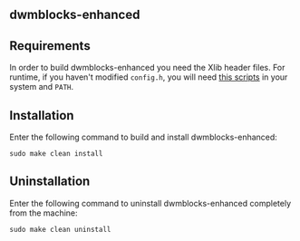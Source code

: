 dwmblocks-enhanced
--------------------

Requirements
------------
In order to build dwmblocks-enhanced you need the Xlib header files. For runtime, if you haven't modified `config.h`, you will need [this scripts](https://github.com/ozkanonur/dotfiles/tree/master/.local/bin/statusbar) in your system and `PATH`.

Installation
------------
Enter the following command to build and install dwmblocks-enhanced:

    sudo make clean install

Uninstallation
------------
Enter the following command to uninstall dwmblocks-enhanced completely from the machine:

    sudo make clean uninstall
